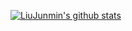 [![LiuJunmin's github stats](https://github-readme-stats.vercel.app/api?username=liujunminx&show_icons=true&theme=cobalt)](https://github.com/anuraghazra/github-readme-stats)
